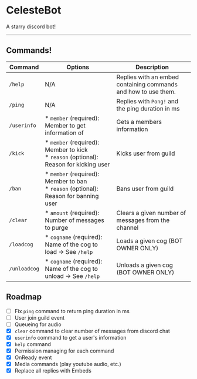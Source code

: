 # CelesteBot

A starry discord bot!

---

## Commands!

| Command      | Options                                                                                      | Description                                                    |
| ------------ | -------------------------------------------------------------------------------------------- | -------------------------------------------------------------- |
| `/help`      | N/A                                                                                          | Replies with an embed containing commands and how to use them. |
| `/ping`      | N/A                                                                                          | Replies with `Pong!` and the ping duration in ms               |
| `/userinfo`  | \* `member` (required): Member to get information of                                         | Gets a members information                                     |
| `/kick`      | \* `member` (required): Member to kick <br/> \* `reason` (optional): Reason for kicking user | Kicks user from guild                                          |
| `/ban`       | \* `member` (required): Member to ban <br/> \* `reason` (optional): Reason for banning user  | Bans user from guild                                           |
| `/clear`     | \* `amount` (required): Number of messages to purge                                          | Clears a given number of messages from the channel             |
| `/loadcog`   | \* `cogname` (required): Name of the cog to load -> See `/help`                              | Loads a given cog (BOT OWNER ONLY)                             |
| `/unloadcog` | \* `cogname` (required): Name of the cog to unload -> See `/help`                            | Unloads a given cog (BOT OWNER ONLY)                           |

## Roadmap

- [ ] Fix `ping` command to return ping duration in ms
- [ ] User join guild event
- [ ] Queueing for audio
- [x] `clear` command to clear number of messages from discord chat
- [x] `userinfo` command to get a user's information
- [x] `help` command
- [x] Permission managing for each command
- [x] OnReady event
- [x] Media commands (play youtube audio, etc.)
- [x] Replace all replies with Embeds
